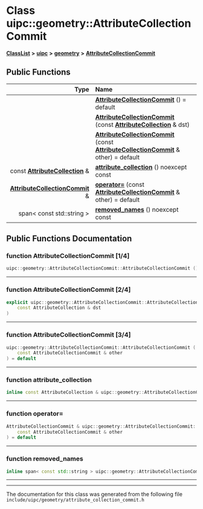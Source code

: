 

# Class uipc::geometry::AttributeCollectionCommit



[**ClassList**](annotated.md) **>** [**uipc**](namespaceuipc.md) **>** [**geometry**](namespaceuipc_1_1geometry.md) **>** [**AttributeCollectionCommit**](classuipc_1_1geometry_1_1_attribute_collection_commit.md)










































## Public Functions

| Type | Name |
| ---: | :--- |
|   | [**AttributeCollectionCommit**](#function-attributecollectioncommit-14) () = default<br> |
|   | [**AttributeCollectionCommit**](#function-attributecollectioncommit-24) (const [**AttributeCollection**](classuipc_1_1geometry_1_1_attribute_collection.md) & dst) <br> |
|   | [**AttributeCollectionCommit**](#function-attributecollectioncommit-34) (const [**AttributeCollectionCommit**](classuipc_1_1geometry_1_1_attribute_collection_commit.md) & other) = default<br> |
|  const [**AttributeCollection**](classuipc_1_1geometry_1_1_attribute_collection.md) & | [**attribute\_collection**](#function-attribute_collection) () noexcept const<br> |
|  [**AttributeCollectionCommit**](classuipc_1_1geometry_1_1_attribute_collection_commit.md) & | [**operator=**](#function-operator) (const [**AttributeCollectionCommit**](classuipc_1_1geometry_1_1_attribute_collection_commit.md) & other) = default<br> |
|  span&lt; const std::string &gt; | [**removed\_names**](#function-removed_names) () noexcept const<br> |




























## Public Functions Documentation




### function AttributeCollectionCommit [1/4]

```C++
uipc::geometry::AttributeCollectionCommit::AttributeCollectionCommit () = default
```




<hr>



### function AttributeCollectionCommit [2/4]

```C++
explicit uipc::geometry::AttributeCollectionCommit::AttributeCollectionCommit (
    const AttributeCollection & dst
) 
```




<hr>



### function AttributeCollectionCommit [3/4]

```C++
uipc::geometry::AttributeCollectionCommit::AttributeCollectionCommit (
    const AttributeCollectionCommit & other
) = default
```




<hr>



### function attribute\_collection 

```C++
inline const AttributeCollection & uipc::geometry::AttributeCollectionCommit::attribute_collection () noexcept const
```




<hr>



### function operator= 

```C++
AttributeCollectionCommit & uipc::geometry::AttributeCollectionCommit::operator= (
    const AttributeCollectionCommit & other
) = default
```




<hr>



### function removed\_names 

```C++
inline span< const std::string > uipc::geometry::AttributeCollectionCommit::removed_names () noexcept const
```




<hr>

------------------------------
The documentation for this class was generated from the following file `include/uipc/geometry/attribute_collection_commit.h`

